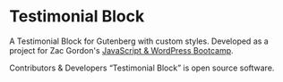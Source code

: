 # Testimonial Block
A Testimonial Block for Gutenberg with custom styles. Developed as a project for Zac Gordon's [JavaScript & WordPress Bootcamp](https://javascriptforwp.com/bootcamp/wordpress/).

Contributors & Developers
“Testimonial Block” is open source software.